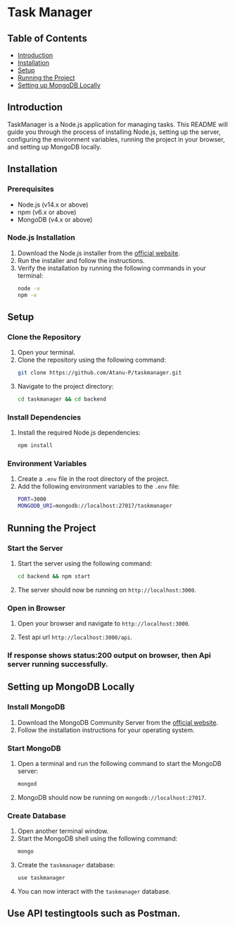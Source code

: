 # Task Manager

## Table of Contents
- [Introduction](#introduction)
- [Installation](#installation)
- [Setup](#setup)
- [Running the Project](#running-the-project)
- [Setting up MongoDB Locally](#setting-up-mongodb-locally)

## Introduction
TaskManager is a Node.js application for managing tasks. This README will guide you through the process of installing Node.js, setting up the server, configuring the environment variables, running the project in your browser, and setting up MongoDB locally.

## Installation

### Prerequisites
- Node.js (v14.x or above)
- npm (v6.x or above)
- MongoDB (v4.x or above)

### Node.js Installation
1. Download the Node.js installer from the [official website](https://nodejs.org/).
2. Run the installer and follow the instructions.
3. Verify the installation by running the following commands in your terminal:
    ```bash
    node -v
    npm -v
    ```

## Setup

### Clone the Repository
1. Open your terminal.
2. Clone the repository using the following command:
    ```bash
    git clone https://github.com/Atanu-P/taskmanager.git
    ```
3. Navigate to the project directory:
    ```bash
    cd taskmanager && cd backend
    ```

### Install Dependencies
1. Install the required Node.js dependencies:
    ```bash
    npm install
    ```

### Environment Variables
1. Create a `.env` file in the root directory of the project.
2. Add the following environment variables to the `.env` file:
    ```bash
    PORT=3000
    MONGODB_URI=mongodb://localhost:27017/taskmanager
    ```

## Running the Project

### Start the Server
1. Start the server using the following command:
    ```bash
    cd backend && npm start
    ```
2. The server should now be running on `http://localhost:3000`.

### Open in Browser
1. Open your browser and navigate to `http://localhost:3000`.

2. Test api url `http://localhost:3000/api`.

### If response shows status:200 output on browser, then Api server running successfully.

## Setting up MongoDB Locally

### Install MongoDB
1. Download the MongoDB Community Server from the [official website](https://www.mongodb.com/try/download/community).
2. Follow the installation instructions for your operating system.

### Start MongoDB
1. Open a terminal and run the following command to start the MongoDB server:
    ```bash
    mongod
    ```
2. MongoDB should now be running on `mongodb://localhost:27017`.

### Create Database
1. Open another terminal window.
2. Start the MongoDB shell using the following command:
    ```bash
    mongo
    ```
3. Create the `taskmanager` database:
    ```bash
    use taskmanager
    ```
4. You can now interact with the `taskmanager` database.

## Use API testingtools such as Postman.